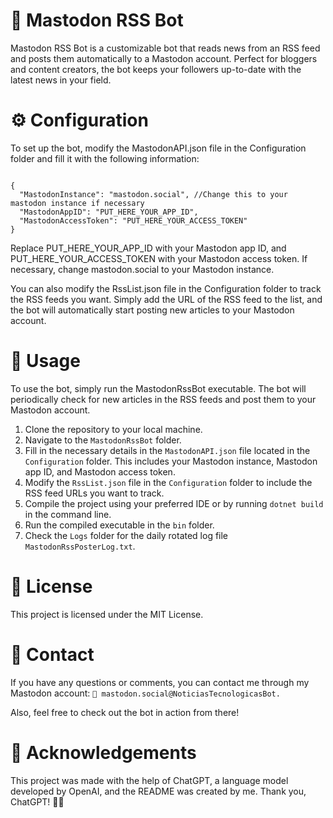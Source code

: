# 🤖 Mastodon RSS Bot
Mastodon RSS Bot is a customizable bot that reads news from an RSS feed and posts them automatically to a Mastodon account. Perfect for bloggers and content creators, the bot keeps your followers up-to-date with the latest news in your field.

# ⚙️ Configuration
To set up the bot, modify the MastodonAPI.json file in the Configuration folder and fill it with the following information:

<pre><code>
{
  "MastodonInstance": "mastodon.social", //Change this to your mastodon instance if necessary 
  "MastodonAppID": "PUT_HERE_YOUR_APP_ID",
  "MastodonAccessToken": "PUT_HERE_YOUR_ACCESS_TOKEN"
}
</code></pre>

Replace PUT_HERE_YOUR_APP_ID with your Mastodon app ID, and PUT_HERE_YOUR_ACCESS_TOKEN with your Mastodon access token. If necessary, change mastodon.social to your Mastodon instance.

You can also modify the RssList.json file in the Configuration folder to track the RSS feeds you want. Simply add the URL of the RSS feed to the list, and the bot will automatically start posting new articles to your Mastodon account.

# 🚀 Usage
To use the bot, simply run the MastodonRssBot executable. The bot will periodically check for new articles in the RSS feeds and post them to your Mastodon account.

1. Clone the repository to your local machine.
2. Navigate to the `MastodonRssBot` folder.
3. Fill in the necessary details in the `MastodonAPI.json` file located in the `Configuration` folder. This includes your Mastodon instance, Mastodon app ID, and Mastodon access token.
4. Modify the `RssList.json` file in the `Configuration` folder to include the RSS feed URLs you want to track.
5. Compile the project using your preferred IDE or by running `dotnet build` in the command line.
6. Run the compiled executable in the `bin` folder.
7. Check the `Logs` folder for the daily rotated log file `MastodonRssPosterLog.txt`.

# 📄 License
This project is licensed under the MIT License.

# 📧 Contact
If you have any questions or comments, you can contact me through my Mastodon account: `🐘 mastodon.social@NoticiasTecnologicasBot.`

Also, feel free to check out the bot in action from there!

# 🙏 Acknowledgements
This project was made with the help of ChatGPT, a language model developed by OpenAI, and the README was created by me. Thank you, ChatGPT! 🤖💙
